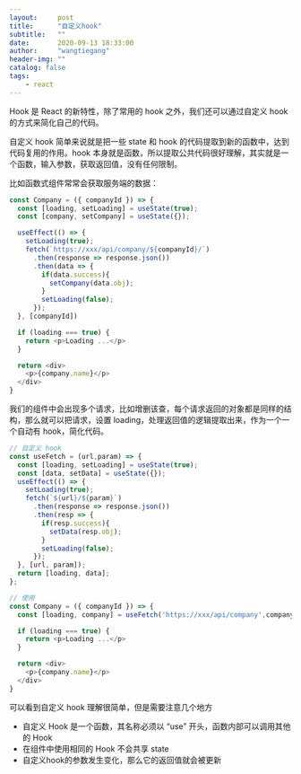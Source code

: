 ```yaml
---
layout:     post
title:      "自定义hook"
subtitle:   ""
date:       2020-09-13 18:33:00
author:     "wangtiegang"
header-img: ""
catalog: false
tags:
    - react
---
```


Hook 是 React 的新特性，除了常用的 hook 之外，我们还可以通过自定义 hook 的方式来简化自己的代码。

自定义 hook 简单来说就是把一些 state 和 hook 的代码提取到新的函数中，达到代码复用的作用。hook 本身就是函数，所以提取公共代码很好理解，其实就是一个函数，输入参数，获取返回值，没有任何限制。

比如函数式组件常常会获取服务端的数据：

```javascript
const Company = ({ companyId }) => {
  const [loading, setLoading] = useState(true);
  const [company, setCompany] = useState({});

  useEffect(() => {
    setLoading(true); 
    fetch(`https://xxx/api/company/${companyId}/`)
      .then(response => response.json())
      .then(data => {
        if(data.success){
          setCompany(data.obj);
        }
        setLoading(false);
      });
  }, [companyId])

  if (loading === true) {
    return <p>Loading ...</p>
  }

  return <div>
    <p>{company.name}</p>
  </div>
}
```

我们的组件中会出现多个请求，比如增删该查，每个请求返回的对象都是同样的结构，那么就可以把请求，设置 loading，处理返回值的逻辑提取出来，作为一个一个自动有 hook，简化代码。

```javascript
// 自定义 hook
const useFetch = (url,param) => {
  const [loading, setLoading] = useState(true);
  const [data, setData] = useState({});
  useEffect(() => {
    setLoading(true);
    fetch(`${url}/${param}`)
      .then(response => response.json())
      .then(resp => {
        if(resp.success){
          setData(resp.obj);
        }
        setLoading(false);
      });
  }, [url, param]);  
  return [loading, data];
};

// 使用
const Company = ({ companyId }) => {
  const [loading, company] = useFetch('https://xxx/api/company',companyId);

  if (loading === true) {
    return <p>Loading ...</p>
  }

  return <div>
    <p>{company.name}</p>
  </div>
}
```

可以看到自定义 hook 理解很简单，但是需要注意几个地方

* 自定义 Hook 是一个函数，其名称必须以 “use” 开头，函数内部可以调用其他的 Hook
* 在组件中使用相同的 Hook 不会共享 state
* 自定义hook的参数发生变化，那么它的返回值就会被更新